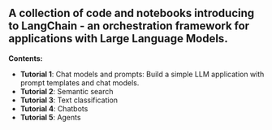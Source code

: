 ﻿## A collection of code and notebooks introducing to LangChain - an orchestration framework for applications with Large Language Models.

**Contents:**

- **Tutorial 1**: Chat models and prompts: Build a simple LLM application with prompt templates and chat models.
- **Tutorial 2**: Semantic search
- **Tutorial 3**: Text classification
- **Tutorial 4**: Chatbots
- **Tutorial 5**: Agents

